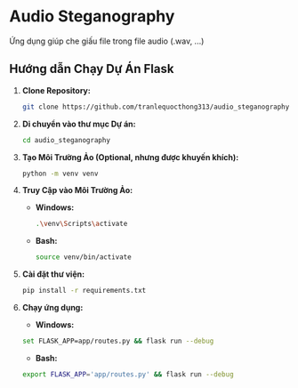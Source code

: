 
# Audio Steganography

Ứng dụng giúp che giấu file trong file audio (.wav, ...)

## Hướng dẫn Chạy Dự Án Flask

1. **Clone Repository:**
   ```bash
   git clone https://github.com/tranlequocthong313/audio_steganography.git
   ```

2. **Di chuyển vào thư mục Dự án:**
   ```bash
   cd audio_steganography
   ```

3. **Tạo Môi Trường Ảo (Optional, nhưng được khuyến khích):**
   ```bash
   python -m venv venv
   ```

4. **Truy Cập vào Môi Trường Ảo:**
   - **Windows:**
     ```bash
     .\venv\Scripts\activate
     ```

   - **Bash:**
     ```bash
     source venv/bin/activate
     ```

5. **Cài đặt thư viện:**
   ```bash
   pip install -r requirements.txt
   ```

6. **Chạy ứng dụng:**
   - **Windows:**
   ```bash
   set FLASK_APP=app/routes.py && flask run --debug
   ```

   - **Bash:**
   ```bash
   export FLASK_APP='app/routes.py' && flask run --debug
   ```
